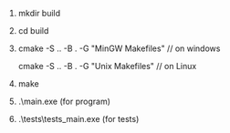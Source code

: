 ﻿1. mkdir build

2. cd build

3. cmake -S .. -B . -G "MinGW Makefiles" // on windows

   cmake -S .. -B . -G "Unix Makefiles"  // on Linux

4. make

5. .\main.exe (for program)

6. .\tests\tests_main.exe (for tests)
